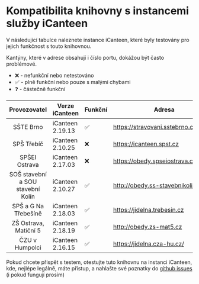 # Kompatibilita knihovny s instancemi služby iCanteen

V následující tabulce naleznete instance iCanteen, které byly testovány pro jejich funkčnost s touto knihovnou.

Kantýny, které v adrese obsahují i číslo portu, dokážou být často problémové.

- ❌ - nefunkční nebo netestováno
- ✅ - plně funkční nebo pouze s malými chybami
- ❓ - částečně funkční

|           Provozovatel            | Verze iCanteen   | Funkční | Adresa                                |
| :-------------------------------: | ---------------- | ------- | ------------------------------------- |
|             SŠTE Brno             | iCanteen 2.19.13 | ✅      | <https://stravovani.sstebrno.cz>      |
|            SPŠ Třebíč             | iCanteen 2.10.25 | ❌      | <https://icanteen.spst.cz>            |
|           SPŠEI Ostrava           | iCanteen 2.17.03 | ❌      | <https://obedy.spseiostrava.cz:8443/> |
| SOŠ stavební a SOU stavební Kolín | iCanteen 2.10.27 | ✅      | <http://obedy.ss-stavebnikolin.cz/>   |
|       SPŠ a G Na Třebešíně        | iCanteen 2.18.03 | ✅      | <https://jidelna.trebesin.cz>         |
|       ZŠ Ostrava, Matiční 5       | iCanteen 2.18.19 | ✅      | <http://obedy.zs-mat5.cz>             |
|          ČZU v Humpolci           | iCanteen 2.16.15 | ✅      | <https://jidelna.cza-hu.cz/>          |

Pokud chcete přispět s testem, otestujte tuto knihovnu na instanci iCanteen, kde, nejlépe legálně, máte přístup, a nahlašte své poznatky do [github issues](https://github.com/App-Elevate/AUT.canteenlib/issues/new?assignees=tpkowastaken&labels=kompatibilita&projects=&template=hl--en--kompatibility.md&title=Kompatibilita%3A+) (i pokud fungují prosím)
